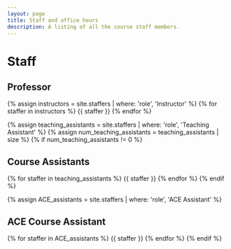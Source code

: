 ```yaml
---
layout: page
title: Staff and office hours
description: A listing of all the course staff members.
---
```


# Staff

## Professor

{% assign instructors = site.staffers | where: 'role', 'Instructor' %}
{% for staffer in instructors %}
{{ staffer }}
{% endfor %}

{% assign teaching_assistants = site.staffers | where: 'role', 'Teaching Assistant' %}
{% assign num_teaching_assistants = teaching_assistants | size %}
{% if num_teaching_assistants != 0 %}
## Course Assistants

{% for staffer in teaching_assistants %}
{{ staffer }}
{% endfor %}
{% endif %}

{% assign ACE_assistants = site.staffers | where: 'role', 'ACE Assistant' %}
## ACE Course Assistant

{% for staffer in ACE_assistants %}
{{ staffer }}
{% endfor %}
{% endif %}

